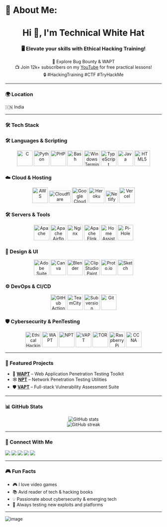 # 💫 About Me:
<h1 align="center">Hi 👋, I'm Technical White Hat</h1>
<h3 align="center">🖥️ Elevate your skills with Ethical Hacking Training!</h3>
<p align="center">
🤝 Explore Bug Bounty & WAPT<br>
📺 Join 12k+ subscribers on my <a href="https://www.youtube.com/">YouTube</a> for free practical lessons!<br>
🔒 #HackingTraining #CTF #TryHackMe
</p>

---

### 🌍 Location  
🇮🇳 India

---

### 🛠️ Tech Stack

### 🛠️ Languages & Scripting

<p align="center">
  <!-- C -->
  <img src="https://cdn.jsdelivr.net/gh/devicons/devicon/icons/c/c-original.svg" alt="C" width="50" height="50"/>

  <!-- Python -->
  <img src="https://cdn.jsdelivr.net/gh/devicons/devicon/icons/python/python-original.svg" alt="Python" width="50" height="50"/>

  <!-- PHP -->
  <img src="https://cdn.jsdelivr.net/gh/devicons/devicon/icons/php/php-original.svg" alt="PHP" width="50" height="50"/>

  <!-- Bash -->
  <img src="https://cdn.jsdelivr.net/gh/devicons/devicon/icons/bash/bash-original.svg" alt="Bash" width="50" height="50"/>

  <!-- Windows Terminal (custom icon) -->
  <img src="https://github.com/user-attachments/assets/8579f534-b849-4a64-8334-a4dab003d07d" alt="Windows Terminal" width="50" height="50"/>

  <!-- TypeScript -->
  <img src="https://cdn.jsdelivr.net/gh/devicons/devicon/icons/typescript/typescript-original.svg" alt="TypeScript" width="50" height="50"/>

  <!-- Java -->
  <img src="https://cdn.jsdelivr.net/gh/devicons/devicon/icons/java/java-original.svg" alt="Java" width="50" height="50"/>

  <!-- HTML5 -->
  <img src="https://cdn.jsdelivr.net/gh/devicons/devicon/icons/html5/html5-original.svg" alt="HTML5" width="50" height="50"/>
</p>


### ☁️ Cloud & Hosting

<p align="center">
  <!-- AWS -->
  <img src="https://cdn.jsdelivr.net/gh/devicons/devicon/icons/amazonwebservices/amazonwebservices-original.svg" alt="AWS" width="50" height="50"/>

  <!-- Cloudflare (custom icon) -->
  <img src="https://upload.wikimedia.org/wikipedia/commons/b/ba/Cloudflare_Logo.png" alt="Cloudflare" width="70" height="40"/>

  <!-- Google Cloud -->
  <img src="https://cdn.jsdelivr.net/gh/devicons/devicon/icons/googlecloud/googlecloud-original.svg" alt="Google Cloud" width="50" height="50"/>

  <!-- Heroku -->
  <img src="https://cdn.jsdelivr.net/gh/devicons/devicon/icons/heroku/heroku-original.svg" alt="Heroku" width="50" height="50"/>

  <!-- Netlify -->
  <img src="https://www.netlify.com/v3/img/components/logomark.png" alt="Netlify" width="40" height="40"/>

  <!-- Vercel -->
  <img src="https://assets.vercel.com/image/upload/v1607554385/repositories/vercel/logo.png" alt="Vercel" width="50" height="50"/>
</p>


### 🛠️ Servers & Tools

<p align="center">
  <!-- Apache -->
  <img src="https://cdn.jsdelivr.net/gh/devicons/devicon/icons/apache/apache-original.svg" alt="Apache" width="50" height="50"/>

  <!-- Apache Airflow -->
  <img src="https://cdn.jsdelivr.net/gh/devicons/devicon/icons/apacheairflow/apacheairflow-original.svg" alt="Apache Airflow" width="50" height="50"/>

  <!-- Nginx -->
  <img src="https://cdn.jsdelivr.net/gh/devicons/devicon/icons/nginx/nginx-original.svg" alt="Nginx" width="50" height="50"/>

  <!-- Apache Flink -->
  <img src="https://flink.apache.org/images/flink-logo.png" alt="Apache Flink" width="50" height="50"/>

  <!-- Home Assistant -->
  <img src="https://brands.home-assistant.io/home-assistant/logo.png" alt="Home Assistant" width="50" height="50"/>

  <!-- Pi-Hole -->
  <img src="https://github.com/pi-hole/pi-hole/blob/master/advanced/whitelist/images/pihole-logo.png" alt="Pi-Hole" width="50" height="50"/>
</p>

### 🎨 Design & UI

<p align="center">
  <!-- Adobe Suite -->
  <img src="https://upload.wikimedia.org/wikipedia/commons/0/0a/Adobe_Logo_2018.svg" alt="Adobe Suite" width="50" height="50"/>

  <!-- Canva -->
  <img src="https://upload.wikimedia.org/wikipedia/commons/9/97/Canva_logo.png" alt="Canva" width="50" height="50"/>

  <!-- Blender -->
  <img src="https://upload.wikimedia.org/wikipedia/commons/6/6a/Blender_logo_2014.svg" alt="Blender" width="50" height="50"/>

  <!-- Clip Studio Paint -->
  <img src="https://upload.wikimedia.org/wikipedia/commons/5/5d/Clip_Studio_Paint_logo.svg" alt="Clip Studio Paint" width="50" height="50"/>

  <!-- Proto.io -->
  <img src="https://upload.wikimedia.org/wikipedia/commons/3/3e/Proto.io_logo.svg" alt="Proto.io" width="50" height="50"/>

  <!-- Sketch -->
  <img src="https://upload.wikimedia.org/wikipedia/commons/3/3a/Sketch_Logo.svg" alt="Sketch" width="50" height="50"/>
</p>


### ⚙️ DevOps & CI/CD

<p align="center">
  <!-- GitHub Actions -->
  <img src="https://techicons.dev/icons/githubactions" alt="GitHub Actions" width="50" height="50"/>

  <!-- TeamCity -->
  <img src="https://icons.homarr.dev/icons/teamcity" alt="TeamCity" width="50" height="50"/>

  <!-- Subversion -->
  <img src="https://icons8.com/icons/set/subversion" alt="Subversion" width="50" height="50"/>

  <!-- Git -->
  <img src="https://iconscout.com/free/icons/git" alt="Git" width="50" height="50"/>
</p>


### 🛡️ Cybersecurity & PenTesting

<p align="center">
  <!-- Ethical Hacking -->
  <img src="https://www.svgrepo.com/show/9587585/ethical-hacking.svg" alt="Ethical Hacking" width="50" height="50"/>

  <!-- Web Application Pen Testing (WAPT) -->
  <img src="https://www.secureideas.com/web-application-penetration-testing" alt="WAPT" width="50" height="50"/>

  <!-- Network Pen Testing (NPT) -->
  <img src="https://www.secureideas.com/network-penetration-testing" alt="NPT" width="50" height="50"/>

  <!-- Vulnerability Assessment & Pen Testing (VAPT) -->
  <img src="https://www.secureideas.com/vulnerability-assessment-penetration-testing" alt="VAPT" width="50" height="50"/>

  <!-- TOR -->
  <img src="https://www.torproject.org/images/tor-logo.svg" alt="TOR" width="50" height="50"/>

  <!-- Raspberry Pi -->
  <img src="https://www.svgrepo.com/show/303239/raspberry-pi-logo.svg" alt="Raspberry Pi" width="50" height="50"/>

  <!-- CCNA -->
  <img src="https://www.cisco.com/c/en/us/about/brand-center/logo-usage-guidelines/certification-logo.html" alt="CCNA" width="50" height="50"/>
</p>

---

### 📂 Featured Projects

- 🔐 **[WAPT](https://github.com/TechnicalWhiteHat/wapt)** – Web Application Penetration Testing Toolkit  
- 🕸️ **[NPT](https://github.com/TechnicalWhiteHat/npt)** – Network Penetration Testing Utilities  
- 🛡️ **[VAPT](https://github.com/TechnicalWhiteHat/vapt)** – Full-stack Vulnerability Assessment Suite

---

### 📊 GitHub Stats

<p align="center">
  <img src="https://github-readme-stats.vercel.app/api?username=TechnicalWhiteHat&show_icons=true&theme=dark" alt="GitHub stats" />
  <br />
  <img src="https://streak-stats.demolab.com?user=TechnicalWhiteHat&theme=dark" alt="GitHub streak" />
</p>

---

### 📲 Connect With Me

<p align="left">
  <a href="https://youtube.com" target="_blank"><img src="https://img.shields.io/badge/YouTube-red?style=for-the-badge&logo=youtube&logoColor=white"/></a>
  <a href="https://instagram.com" target="_blank"><img src="https://img.shields.io/badge/Instagram-E4405F?style=for-the-badge&logo=instagram&logoColor=white"/></a>
  <a href="https://facebook.com" target="_blank"><img src="https://img.shields.io/badge/Facebook-1877F2?style=for-the-badge&logo=facebook&logoColor=white"/></a>
  <a href="https://t.me" target="_blank"><img src="https://img.shields.io/badge/Telegram-2CA5E0?style=for-the-badge&logo=telegram&logoColor=white"/></a>
  <a href="https://linkedin.com" target="_blank"><img src="https://img.shields.io/badge/LinkedIn-blue?style=for-the-badge&logo=linkedin&logoColor=white"/></a>
</p>

---

### 🎮 Fun Facts

- 🎮 I love video games  
- 📚 Avid reader of tech & hacking books  
- 💡 Passionate about cybersecurity & emerging tech  
- 🧪 Always testing new exploits and platforms

---

![image](https://github.com/user-attachments/assets/fce1a5f8-d4a4-4ea9-9c32-19d5881302e0)
